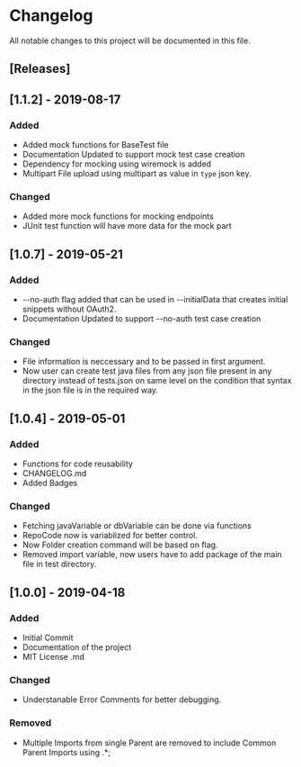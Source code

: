 # Changelog

All notable changes to this project will be documented in this file.

## [Releases]

## [1.1.2] - 2019-08-17

### Added

- Added mock functions for BaseTest file
- Documentation Updated to support mock test case creation
- Dependency for mocking using wiremock is added
- Multipart File upload using multipart as value in `type` json key.

### Changed

- Added more mock functions for mocking endpoints
- JUnit test function will have more data for the mock part

## [1.0.7] - 2019-05-21

### Added

- --no-auth flag added that can be used in --initialData that creates initial snippets without OAuth2.
- Documentation Updated to support --no-auth test case creation

### Changed

- File information is neccessary and to be passed in first argument.
- Now user can create test java files from any json file present in any directory instead of tests.json on same level on the condition that syntax in the json file is in the required way.

## [1.0.4] - 2019-05-01

### Added

- Functions for code reusability
- CHANGELOG.md
- Added Badges

### Changed

- Fetching javaVariable or dbVariable can be done via functions
- RepoCode now is variablized for better control.
- Now Folder creation command will be based on flag.
- Removed import variable, now users have to add package of the main file in test directory.

## [1.0.0] - 2019-04-18

### Added

- Initial Commit
- Documentation of the project
- MIT License .md

### Changed

- Understanable Error Comments for better debugging.

### Removed

- Multiple Imports from single Parent are removed to include Common Parent Imports using .\*;
